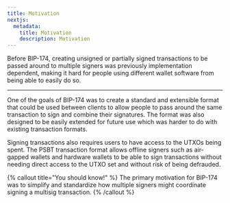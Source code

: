 ```yaml
---
title: Motivation
nextjs:
  metadata:
    title: Motivation
    description: Motivation
---
```


Before BIP-174, creating unsigned or partially signed transactions to be passed around to multiple signers was previously implementation dependent, making it hard for people using different wallet software from being able to easily do so.

---

One of the goals of BIP-174 was to create a standard and extensible format that could be used between clients to allow people to pass around the same transaction to sign and combine their signatures. The format was also designed to be easily extended for future use which was harder to do with existing transaction formats.

Signing transactions also requires users to have access to the UTXOs being spent. The PSBT transaction format allows offline signers such as air-gapped wallets and hardware wallets to be able to sign transactions without needing direct access to the UTXO set and without risk of being defrauded.

{% callout title="You should know!" %}
The primary motivation for BIP-174 was to simplify and standardize how multiple signers might coordinate signing a multisig transaction.
{% /callout %}

